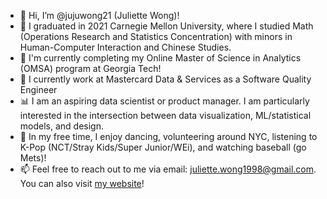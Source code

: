 - 👋 Hi, I’m @jujuwong21 (Juliette Wong)!
- 🏫 I graduated in 2021 Carnegie Mellon University, where I studied Math (Operations Research and Statistics Concentration) with minors in Human-Computer Interaction and Chinese Studies.
- 🏫 I'm currently completing my Online Master of Science in Analytics (OMSA) program at Georgia Tech!
- 🏦 I currently work at Mastercard Data & Services as a Software Quality Engineer
- 📊 I am an aspiring data scientist or product manager. I am particularly interested in the intersection between data visualization, ML/statistical models, and design.
- 💞️ In my free time, I enjoy dancing, volunteering around NYC, listening to K-Pop (NCT/Stray Kids/Super Junior/WEi), and watching baseball (go Mets)!
- 📫 Feel free to reach out to me via email: juliette.wong1998@gmail.com. You can also visit [my website](https://www.juliettewong.com/)!

<!---
jujuwong21/jujuwong21 is a ✨ special ✨ repository because its `README.md` (this file) appears on your GitHub profile.
You can click the Preview link to take a look at your changes.
--->

